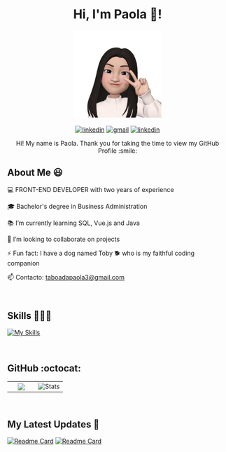 <h1 align='center'>
    Hi, I'm Paola 💛!
</h1>
<p align='center'>
    <img width="200" src="https://github.com/paolataboada/paolataboada/blob/main/emoji-paola.jpg">
</p>
<p align="center">
  <a href="https://www.linkedin.com/in/paolataboada" target="blank">
    <img align="center" src="https://img.shields.io/badge/LinkedIn-0077B5?style=for-the-badge&logo=linkedin&logoColor=white" alt="linkedin"/></a>
  <a href = "mailto:taboadapaola3@gmail.com" target="blank">
    <img align="center" src="https://img.shields.io/badge/Gmail-D14836?style=for-the-badge&logo=gmail&logoColor=white" alt="gmail"  /></a>
  <a href="https://paolataboada.github.io/Portafolio/" target="blank">
    <img align="center" src="https://img.shields.io/badge/website-000000?style=for-the-badge&logo=About.me&logoColor=white" alt="linkedin"/></a>
</p>

<p align='center'> Hi! My name is Paola. Thank you for taking the time to view my GitHub Profile :smile: </p>

<h2> About Me 😃</h2>

💻 FRONT-END DEVELOPER with two years of experience

🎓 Bachelor's degree in Business Administration

📚 I’m currently learning SQL, Vue.js and Java

👯 I’m looking to collaborate on projects

⚡ Fun fact: I have a dog named Toby 🐕 who is my faithful coding companion

📫 Contacto: taboadapaola3@gmail.com

<br>
<h2> Skills 👩🏻‍💻</h2>

[![My Skills](https://skillicons.dev/icons?i=html,css,js,typescript,angular,react,nextjs,nodejs,git,figma,bootstrap,materialui,styledcomponents,tailwindcss,postman)](https://skillicons.dev)

<br>
<h2>GitHub :octocat:</h2>
<table align="center">
<tr border="none">
  <td width="50%" align="center">
    <img align="center" src="https://github-readme-stats.vercel.app/api?username=paolataboada&show_icons=true&theme=radical"/>
  </td>
  
  <td width="50%" align="center">
    <img alt="Stats" src="https://github-readme-stats.vercel.app/api/top-langs?username=paolataboada&layout=compact&langs_count=8&card_width=420&theme=radical" /> 
  </td>
</tr>
</table>

<br>
<h2>My Latest Updates 🚀</h2>

[![Readme Card](https://github-readme-stats.vercel.app/api/pin/?username=paolataboada&repo=conversor-de-moneda&theme=radical)](https://github.com/paolataboada/conversor-de-moneda)
[![Readme Card](https://github-readme-stats.vercel.app/api/pin/?username=paolataboada&repo=crud-nodejs&theme=radical)](https://github.com/paolataboada/conversor-de-moneda)
